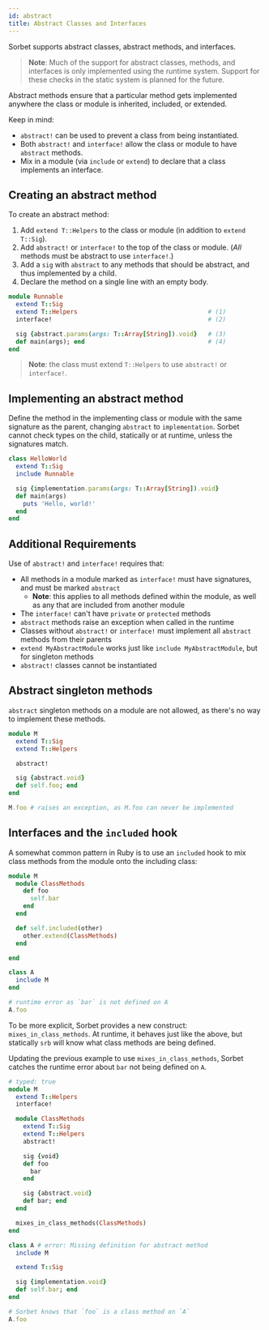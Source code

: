 ```yaml
---
id: abstract
title: Abstract Classes and Interfaces
---
```


Sorbet supports abstract classes, abstract methods, and interfaces.

> **Note**: Much of the support for abstract classes, methods, and interfaces is
> only implemented using the runtime system.  Support for these checks in the
> static system is planned for the future.

Abstract methods ensure that a particular method gets implemented
anywhere the class or module is inherited, included, or extended.

Keep in mind:
- `abstract!` can be used to prevent a class from being instantiated.
- Both `abstract!` and `interface!` allow the class or module to
  have `abstract` methods.
- Mix in a module (via `include` or `extend`) to declare that a class
  implements an interface.


## Creating an abstract method

To create an abstract method:
1.  Add `extend T::Helpers` to the class or module (in addition to `extend T::Sig`).
1.  Add `abstract!` or `interface!` to the top of the class or module. (*All*
    methods must be abstract to use `interface!`.)
1.  Add a `sig` with `abstract` to any methods that should be abstract,
    and thus implemented by a child.
1.  Declare the method on a single line with an empty body.

```ruby
module Runnable
  extend T::Sig
  extend T::Helpers                                    # (1)
  interface!                                           # (2)

  sig {abstract.params(args: T::Array[String]).void}   # (3)
  def main(args); end                                  # (4)
end
```

> **Note**: the class must extend `T::Helpers` to use `abstract!` or
> `interface!`.

## Implementing an abstract method

Define the method in the implementing class or module with the same signature as the
parent, changing `abstract` to `implementation`. 
Sorbet cannot check types on the child, statically or at runtime, unless the
signatures match.

```ruby
class HelloWorld
  extend T::Sig
  include Runnable

  sig {implementation.params(args: T::Array[String]).void}
  def main(args)
    puts 'Hello, world!'
  end
end
```

## Additional Requirements

Use of `abstract!` and `interface!` requires that:

- All methods in a module marked as `interface!` must have signatures, and must
  be marked `abstract`
  - **Note**: this applies to all methods defined within the module, as well as
    any that are included from another module
- The `interface!` can't have `private` or `protected` methods
- `abstract` methods raise an exception when called in the runtime
- Classes without `abstract!` or `interface!` must implement all `abstract`
  methods from their parents
- `extend MyAbstractModule` works just like `include MyAbstractModule`, but for
  singleton methods
- `abstract!` classes cannot be instantiated


## Abstract singleton methods

`abstract` singleton methods on a module are not allowed, as there's no way to
implement these methods.

```ruby
module M
  extend T::Sig
  extend T::Helpers

  abstract!

  sig {abstract.void}
  def self.foo; end
end

M.foo # raises an exception, as M.foo can never be implemented
```

## Interfaces and the `included` hook

A somewhat common pattern in Ruby is to use an `included` hook to mix class
methods from the module onto the including class:

```ruby
module M
  module ClassMethods
    def foo
      self.bar
    end
  end

  def self.included(other)
    other.extend(ClassMethods)
  end

end

class A
  include M
end

# runtime error as `bar` is not defined on A
A.foo
```

To be more explicit, Sorbet provides a new construct: `mixes_in_class_methods`.
At runtime, it behaves just like the above, but statically `srb` will know what
class methods are being defined.

Updating the previous example to use `mixes_in_class_methods`, Sorbet catches
the runtime error about `bar` not being defined on `A`.

```ruby
# typed: true
module M
  extend T::Helpers
  interface!

  module ClassMethods
    extend T::Sig
    extend T::Helpers
    abstract!

    sig {void}
    def foo
      bar
    end

    sig {abstract.void}
    def bar; end
  end

  mixes_in_class_methods(ClassMethods)
end

class A # error: Missing definition for abstract method
  include M

  extend T::Sig

  sig {implementation.void}
  def self.bar; end
end

# Sorbet knows that `foo` is a class method on `A`
A.foo
```
